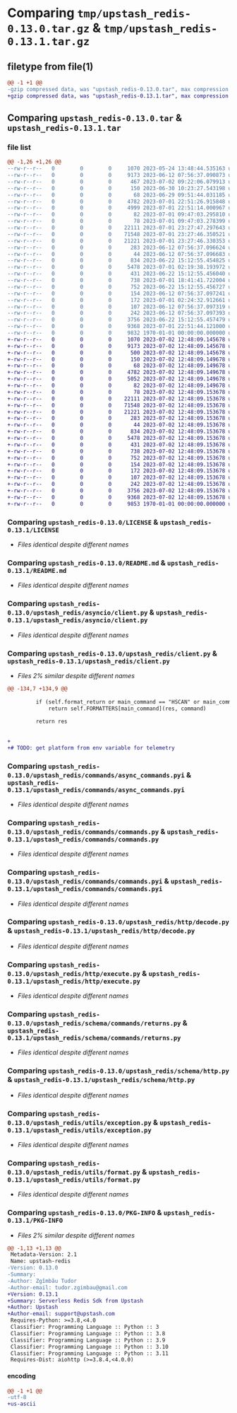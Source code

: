 # Comparing `tmp/upstash_redis-0.13.0.tar.gz` & `tmp/upstash_redis-0.13.1.tar.gz`

## filetype from file(1)

```diff
@@ -1 +1 @@
-gzip compressed data, was "upstash_redis-0.13.0.tar", max compression
+gzip compressed data, was "upstash_redis-0.13.1.tar", max compression
```

## Comparing `upstash_redis-0.13.0.tar` & `upstash_redis-0.13.1.tar`

### file list

```diff
@@ -1,26 +1,26 @@
--rw-r--r--   0        0        0     1070 2023-05-24 13:48:44.535163 upstash_redis-0.13.0/LICENSE
--rw-r--r--   0        0        0     9173 2023-06-12 07:56:37.090873 upstash_redis-0.13.0/README.md
--rw-r--r--   0        0        0      467 2023-07-02 09:22:06.079913 upstash_redis-0.13.0/pyproject.toml
--rw-r--r--   0        0        0      150 2023-06-30 10:23:27.543198 upstash_redis-0.13.0/upstash_redis/__init__.py
--rw-r--r--   0        0        0       68 2023-06-29 09:51:44.031185 upstash_redis-0.13.0/upstash_redis/asyncio/__init__.py
--rw-r--r--   0        0        0     4782 2023-07-01 22:51:26.915848 upstash_redis-0.13.0/upstash_redis/asyncio/client.py
--rw-r--r--   0        0        0     4999 2023-07-01 22:51:14.000967 upstash_redis-0.13.0/upstash_redis/client.py
--rw-r--r--   0        0        0       82 2023-07-01 09:47:03.295810 upstash_redis-0.13.0/upstash_redis/commands/__init__.py
--rw-r--r--   0        0        0       78 2023-07-01 09:47:03.278399 upstash_redis-0.13.0/upstash_redis/commands/async_commands.py
--rw-r--r--   0        0        0    22111 2023-07-01 23:27:47.297643 upstash_redis-0.13.0/upstash_redis/commands/async_commands.pyi
--rw-r--r--   0        0        0    71548 2023-07-01 23:27:46.350521 upstash_redis-0.13.0/upstash_redis/commands/commands.py
--rw-r--r--   0        0        0    21221 2023-07-01 23:27:46.330353 upstash_redis-0.13.0/upstash_redis/commands/commands.pyi
--rw-r--r--   0        0        0      283 2023-06-12 07:56:37.096624 upstash_redis-0.13.0/upstash_redis/config.py
--rw-r--r--   0        0        0       44 2023-06-12 07:56:37.096683 upstash_redis-0.13.0/upstash_redis/exception.py
--rw-r--r--   0        0        0      834 2023-06-22 15:12:55.454825 upstash_redis-0.13.0/upstash_redis/http/decode.py
--rw-r--r--   0        0        0     5478 2023-07-01 02:19:38.193972 upstash_redis-0.13.0/upstash_redis/http/execute.py
--rw-r--r--   0        0        0      431 2023-06-22 15:12:55.456040 upstash_redis-0.13.0/upstash_redis/schema/commands/parameters.py
--rw-r--r--   0        0        0      738 2023-07-01 18:41:41.722004 upstash_redis-0.13.0/upstash_redis/schema/commands/returns.py
--rw-r--r--   0        0        0      752 2023-06-22 15:12:55.456727 upstash_redis-0.13.0/upstash_redis/schema/http.py
--rw-r--r--   0        0        0      154 2023-06-12 07:56:37.097241 upstash_redis-0.13.0/upstash_redis/schema/telemetry.py
--rw-r--r--   0        0        0      172 2023-07-01 02:24:32.912661 upstash_redis-0.13.0/upstash_redis/typing.py
--rw-r--r--   0        0        0      107 2023-06-12 07:56:37.097319 upstash_redis-0.13.0/upstash_redis/utils/base.py
--rw-r--r--   0        0        0      242 2023-06-12 07:56:37.097393 upstash_redis-0.13.0/upstash_redis/utils/comparison.py
--rw-r--r--   0        0        0     3756 2023-06-22 15:12:55.457479 upstash_redis-0.13.0/upstash_redis/utils/exception.py
--rw-r--r--   0        0        0     9368 2023-07-01 22:51:44.121000 upstash_redis-0.13.0/upstash_redis/utils/format.py
--rw-r--r--   0        0        0     9832 1970-01-01 00:00:00.000000 upstash_redis-0.13.0/PKG-INFO
+-rw-r--r--   0        0        0     1070 2023-07-02 12:48:09.145678 upstash_redis-0.13.1/LICENSE
+-rw-r--r--   0        0        0     9173 2023-07-02 12:48:09.145678 upstash_redis-0.13.1/README.md
+-rw-r--r--   0        0        0      500 2023-07-02 12:48:09.145678 upstash_redis-0.13.1/pyproject.toml
+-rw-r--r--   0        0        0      150 2023-07-02 12:48:09.149678 upstash_redis-0.13.1/upstash_redis/__init__.py
+-rw-r--r--   0        0        0       68 2023-07-02 12:48:09.149678 upstash_redis-0.13.1/upstash_redis/asyncio/__init__.py
+-rw-r--r--   0        0        0     4782 2023-07-02 12:48:09.149678 upstash_redis-0.13.1/upstash_redis/asyncio/client.py
+-rw-r--r--   0        0        0     5052 2023-07-02 12:48:09.149678 upstash_redis-0.13.1/upstash_redis/client.py
+-rw-r--r--   0        0        0       82 2023-07-02 12:48:09.149678 upstash_redis-0.13.1/upstash_redis/commands/__init__.py
+-rw-r--r--   0        0        0       78 2023-07-02 12:48:09.153678 upstash_redis-0.13.1/upstash_redis/commands/async_commands.py
+-rw-r--r--   0        0        0    22111 2023-07-02 12:48:09.153678 upstash_redis-0.13.1/upstash_redis/commands/async_commands.pyi
+-rw-r--r--   0        0        0    71548 2023-07-02 12:48:09.153678 upstash_redis-0.13.1/upstash_redis/commands/commands.py
+-rw-r--r--   0        0        0    21221 2023-07-02 12:48:09.153678 upstash_redis-0.13.1/upstash_redis/commands/commands.pyi
+-rw-r--r--   0        0        0      283 2023-07-02 12:48:09.153678 upstash_redis-0.13.1/upstash_redis/config.py
+-rw-r--r--   0        0        0       44 2023-07-02 12:48:09.153678 upstash_redis-0.13.1/upstash_redis/exception.py
+-rw-r--r--   0        0        0      834 2023-07-02 12:48:09.153678 upstash_redis-0.13.1/upstash_redis/http/decode.py
+-rw-r--r--   0        0        0     5478 2023-07-02 12:48:09.153678 upstash_redis-0.13.1/upstash_redis/http/execute.py
+-rw-r--r--   0        0        0      431 2023-07-02 12:48:09.153678 upstash_redis-0.13.1/upstash_redis/schema/commands/parameters.py
+-rw-r--r--   0        0        0      738 2023-07-02 12:48:09.153678 upstash_redis-0.13.1/upstash_redis/schema/commands/returns.py
+-rw-r--r--   0        0        0      752 2023-07-02 12:48:09.153678 upstash_redis-0.13.1/upstash_redis/schema/http.py
+-rw-r--r--   0        0        0      154 2023-07-02 12:48:09.153678 upstash_redis-0.13.1/upstash_redis/schema/telemetry.py
+-rw-r--r--   0        0        0      172 2023-07-02 12:48:09.153678 upstash_redis-0.13.1/upstash_redis/typing.py
+-rw-r--r--   0        0        0      107 2023-07-02 12:48:09.153678 upstash_redis-0.13.1/upstash_redis/utils/base.py
+-rw-r--r--   0        0        0      242 2023-07-02 12:48:09.153678 upstash_redis-0.13.1/upstash_redis/utils/comparison.py
+-rw-r--r--   0        0        0     3756 2023-07-02 12:48:09.153678 upstash_redis-0.13.1/upstash_redis/utils/exception.py
+-rw-r--r--   0        0        0     9368 2023-07-02 12:48:09.153678 upstash_redis-0.13.1/upstash_redis/utils/format.py
+-rw-r--r--   0        0        0     9853 1970-01-01 00:00:00.000000 upstash_redis-0.13.1/PKG-INFO
```

### Comparing `upstash_redis-0.13.0/LICENSE` & `upstash_redis-0.13.1/LICENSE`

 * *Files identical despite different names*

### Comparing `upstash_redis-0.13.0/README.md` & `upstash_redis-0.13.1/README.md`

 * *Files identical despite different names*

### Comparing `upstash_redis-0.13.0/upstash_redis/asyncio/client.py` & `upstash_redis-0.13.1/upstash_redis/asyncio/client.py`

 * *Files identical despite different names*

### Comparing `upstash_redis-0.13.0/upstash_redis/client.py` & `upstash_redis-0.13.1/upstash_redis/client.py`

 * *Files 2% similar despite different names*

```diff
@@ -134,7 +134,9 @@
 
         if (self.format_return or main_command == "HSCAN" or main_command == "SMEMBERS" or main_command == "SDIFF" or main_command == "SINTER" or main_command == "SSCAN" or main_command == "SUNION" or main_command == "ZSCAN") and (main_command in self.FORMATTERS):
             return self.FORMATTERS[main_command](res, command)
 
         return res
         
 
+
+# TODO: get platform from env variable for telemetry
```

### Comparing `upstash_redis-0.13.0/upstash_redis/commands/async_commands.pyi` & `upstash_redis-0.13.1/upstash_redis/commands/async_commands.pyi`

 * *Files identical despite different names*

### Comparing `upstash_redis-0.13.0/upstash_redis/commands/commands.py` & `upstash_redis-0.13.1/upstash_redis/commands/commands.py`

 * *Files identical despite different names*

### Comparing `upstash_redis-0.13.0/upstash_redis/commands/commands.pyi` & `upstash_redis-0.13.1/upstash_redis/commands/commands.pyi`

 * *Files identical despite different names*

### Comparing `upstash_redis-0.13.0/upstash_redis/http/decode.py` & `upstash_redis-0.13.1/upstash_redis/http/decode.py`

 * *Files identical despite different names*

### Comparing `upstash_redis-0.13.0/upstash_redis/http/execute.py` & `upstash_redis-0.13.1/upstash_redis/http/execute.py`

 * *Files identical despite different names*

### Comparing `upstash_redis-0.13.0/upstash_redis/schema/commands/returns.py` & `upstash_redis-0.13.1/upstash_redis/schema/commands/returns.py`

 * *Files identical despite different names*

### Comparing `upstash_redis-0.13.0/upstash_redis/schema/http.py` & `upstash_redis-0.13.1/upstash_redis/schema/http.py`

 * *Files identical despite different names*

### Comparing `upstash_redis-0.13.0/upstash_redis/utils/exception.py` & `upstash_redis-0.13.1/upstash_redis/utils/exception.py`

 * *Files identical despite different names*

### Comparing `upstash_redis-0.13.0/upstash_redis/utils/format.py` & `upstash_redis-0.13.1/upstash_redis/utils/format.py`

 * *Files identical despite different names*

### Comparing `upstash_redis-0.13.0/PKG-INFO` & `upstash_redis-0.13.1/PKG-INFO`

 * *Files 2% similar despite different names*

```diff
@@ -1,13 +1,13 @@
 Metadata-Version: 2.1
 Name: upstash-redis
-Version: 0.13.0
-Summary: 
-Author: Zgîmbău Tudor
-Author-email: tudor.zgimbau@gmail.com
+Version: 0.13.1
+Summary: Serverless Redis Sdk from Upstash
+Author: Upstash
+Author-email: support@upstash.com
 Requires-Python: >=3.8,<4.0
 Classifier: Programming Language :: Python :: 3
 Classifier: Programming Language :: Python :: 3.8
 Classifier: Programming Language :: Python :: 3.9
 Classifier: Programming Language :: Python :: 3.10
 Classifier: Programming Language :: Python :: 3.11
 Requires-Dist: aiohttp (>=3.8.4,<4.0.0)
```

#### encoding

```diff
@@ -1 +1 @@
-utf-8
+us-ascii
```


